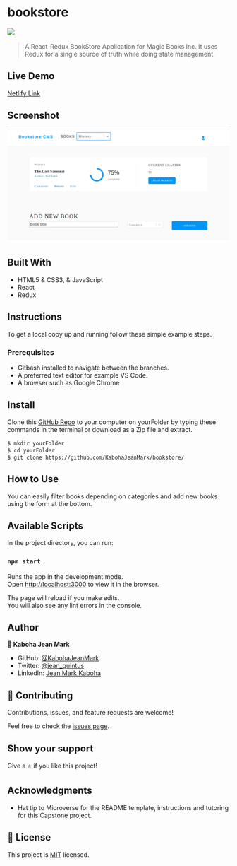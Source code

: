 # bookstore
![](https://img.shields.io/badge/Microverse-blueviolet)

> A React-Redux BookStore Application for Magic Books Inc.
It uses Redux for a single source of truth while doing state management.

## Live Demo

[Netlify Link](https://adoring-cray-79b179.netlify.app/)

## Screenshot
![book app screenshot](src/assets/bookscreenshot.png)


## Built With

- HTML5 & CSS3, & JavaScript
- React
- Redux

## Instructions
To get a local copy up and running follow these simple example steps.

### Prerequisites
- Gitbash installed to navigate between the branches.
- A preferred text editor for example VS Code.
- A browser such as Google Chrome

## Install
Clone this [GitHub Repo](https://github.com/KabohaJeanMark/bookstore/) to your computer on yourFolder by typing these commands in the terminal or download as a Zip file and extract.
```
$ mkdir yourFolder
$ cd yourFolder
$ git clone https://github.com/KabohaJeanMark/bookstore/

```
## How to Use
You can easily filter books depending on categories and add new books using the form at the bottom.

## Available Scripts

In the project directory, you can run:

### `npm start`

Runs the app in the development mode.\
Open [http://localhost:3000](http://localhost:3000) to view it in the browser.

The page will reload if you make edits.\
You will also see any lint errors in the console.

## Author

👤 **Kaboha Jean Mark**

- GitHub: [@KabohaJeanMark](https://github.com/KabohaJeanMark)
- Twitter: [@jean_quintus](https://twitter.com/jean_quintus)
- LinkedIn: [Jean Mark Kaboha](https://www.linkedin.com/in/jean-mark-kaboha-software-engineer/)


## 🤝 Contributing

Contributions, issues, and feature requests are welcome!

Feel free to check the [issues page](https://github.com/KabohaJeanMark/bookstore/issues).

## Show your support

Give a ⭐️ if you like this project!

## Acknowledgments

- Hat tip to Microverse for the README template, instructions and tutoring for this Capstone project.

## 📝 License

This project is [MIT](./LICENSE) licensed.
